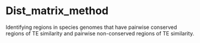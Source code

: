 Dist_matrix_method
==================

Identifying regions in species genomes that have pairwise conserved regions of TE similarity and pairwise non-conserved regions of TE similarity.
